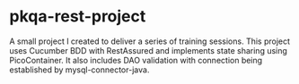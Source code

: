 # pkqa-rest-project

A small project I created to deliver a series of training sessions.
This project uses Cucumber BDD with RestAssured and implements state sharing using PicoContainer.
It also includes DAO validation with connection being established by mysql-connector-java.